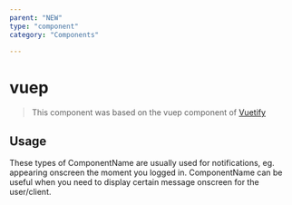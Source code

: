 ```yaml
---
parent: "NEW"
type: "component"
category: "Components"

---
```


# vuep

>This component was based on the vuep component of [Vuetify](https://vuetifyjs.com/en/components/vuep/ "Vuetify's vuep component")

## Usage

These types of ComponentName are usually used for notifications, eg. appearing onscreen the moment you logged in. ComponentName can be useful when you need to display certain message onscreen for the user/client.

<!-- Component template need to be here -->
<DocComponent :file="'NEW/vuep/NEW_vuep-usage'"/>





